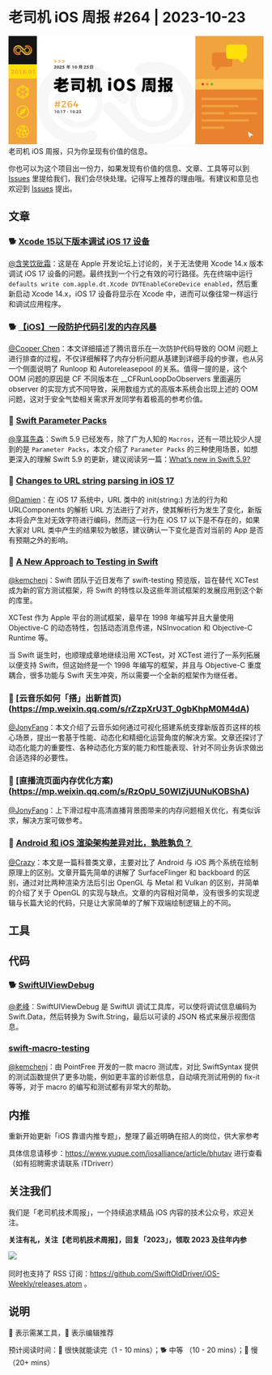 # 老司机 iOS 周报 #264 | 2023-10-23

![ios-weekly](https://github.com/SwiftOldDriver/iOS-Weekly/blob/master/assets/weekly-header/264.png?raw=true)
老司机 iOS 周报，只为你呈现有价值的信息。

你也可以为这个项目出一份力，如果发现有价值的信息、文章、工具等可以到 [Issues](https://github.com/SwiftOldDriver/iOS-Weekly/issues) 里提给我们，我们会尽快处理。记得写上推荐的理由哦。有建议和意见也欢迎到 [Issues](https://github.com/SwiftOldDriver/iOS-Weekly/issues) 提出。

## 文章

### 🐕 [Xcode 15以下版本调试 iOS 17 设备](https://developer.apple.com/forums/thread/730947?answerId=758061022#758061022)

[@含笑饮砒霜](https://weibo.com/chinafishnews/)：这是在 Apple 开发论坛上讨论的，关于无法使用 Xcode 14.x 版本调试 iOS 17 设备的问题。最终找到一个行之有效的可行路径。先在终端中运行 `defaults write com.apple.dt.Xcode DVTEnableCoreDevice enabled`，然后重新启动 Xcode 14.x，iOS 17 设备将显示在 Xcode 中，进而可以像往常一样运行和调试应用程序。

### 🐕 [【iOS】一段防护代码引发的内存风暴](https://mp.weixin.qq.com/s/zgwciJibBxyrA_wT2-w3QQ)

[@Cooper Chen](https://github.com/cjlcooper)：本文详细描述了腾讯音乐在一次防护代码导致的 OOM 问题上进行排查的过程，不仅详细解释了内存分析问题从基建到详细手段的步骤，也从另一个侧面说明了 Runloop 和 Autoreleasepool 的关系。值得一提的是，这个 OOM 问题的原因是 CF 不同版本在 __CFRunLoopDoObservers 里面遍历 observer 的实现方式不同导致，采用数组方式的高版本系统会出现上述的 OOM 问题，这对于安全气垫相关需求开发同学有着极高的参考价值。

### 🐢 [Swift Parameter Packs](https://paul-samuels.com/blog/2023/09/29/swift-parameter-packs/)

[@享耳先森](https://github.com/iblacksun)：Swift 5.9 已经发布，除了广为人知的 `Macros`，还有一项比较少人提到的是 `Parameter Packs`，本文介绍了 `Parameter Packs` 的三种使用场景，如想更深入的理解 Swift 5.9 的更新，建议阅读另一篇：[What’s new in Swift 5.9?](https://www.hackingwithswift.com/articles/258/whats-new-in-swift-5-9)


### 🐎 [Changes to URL string parsing in iOS 17](https://augmentedcode.io/2023/10/02/changes-to-url-string-parsing-in-ios-17/)

[@Damien](https://github.com/ZengyiMa)：在 iOS 17 系统中，URL 类中的 init(string:) 方法的行为和 URLComponents 的解析 URL 方法进行了对齐，使其解析行为发生了变化，新版本将会产生对无效字符进行编码，然而这一行为在 iOS 17 以下是不存在的，如果大家对 URL 类中产生的结果较为敏感，建议确认一下变化是否对当前的 App 是否有预期之外的影响。

### 🐎 [A New Approach to Testing in Swift](https://forums.swift.org/t/a-new-approach-to-testing-in-swift/67425)

[@kemchenj](https://kemchenj.github.io/)：Swift 团队于近日发布了 swift-testing 预览版，旨在替代 XCTest 成为新的官方测试框架，将 Swift 的特性以及这些年测试框架的发展应用到这个新的库里。

XCTest 作为 Apple 平台的测试框架，最早在 1998 年编写并且大量使用 Objective-C 的动态特性，包括动态消息传递，NSInvocation 和 Objective-C Runtime 等。

当 Swift 诞生时，也顺理成章地继续沿用 XCTest，对 XCTest 进行了一系列拓展以便支持 Swift，但这始终是一个 1998 年编写的框架，并且与 Objective-C 重度耦合，很多功能与 Swift 天生冲突，所以需要一个全新的框架作为继任者。

### 🐎 [云音乐如何「搭」出新首页)(https://mp.weixin.qq.com/s/rZzpXrU3T_0gbKhpM0M4dA)

[@JonyFang](https://github.com/JonyFang)：本文介绍了云音乐如何通过可视化搭建系统支撑新版首页这样的核心场景，提出一套基于性能、动态化和精细化运营角度的解决方案。文章还探讨了动态化能力的重要性、各种动态化方案的能力和性能表现、针对不同业务诉求做出合适选择的必要性。

### 🐎 [直播流⻚⾯内存优化⽅案)(https://mp.weixin.qq.com/s/RzOpU_50WIZjUUNuKOBShA)

[@JonyFang](https://github.com/JonyFang)：上下滑过程中高清直播背景图带来的内存问题相关优化，有类似诉求，解决方案可做参考。

### 🐎 [Android 和 iOS 渲染架构差异对比，孰胜孰负？](https://mp.weixin.qq.com/s/5s11skxtI5FHVTa3ZuqQ7g)

[@Crazy](https://github.com/jiyan135960)：本文是一篇科普类文章，主要对比了 Android 与 iOS 两个系统在绘制原理上的区别。文章开篇先简单的讲解了 SurfaceFlinger 和 backboard 的区别，通过对比两种渲染方法后引出 OpenGL 与 Metal 和 Vulkan 的区别，并简单的介绍了关于 OpenGL 的实现与缺点。文章的内容相对简单，没有很多的实现逻辑与长篇大论的代码，只是让大家简单的了解下双端绘制逻辑上的不同。

## 工具

## 代码

### 🐕 [SwiftUIViewDebug](https://github.com/Kyle-Ye/SwiftUIViewDebug#swiftuiviewdebug)

[@老峰](https://github.com/gesantung)：SwiftUIViewDebug 是 SwiftUI 调试工具库，可以使将调试信息编码为 Swift.Data，然后转换为 Swift.String，最后以可读的 JSON 格式来展示视图信息。

### [swift-macro-testing](https://github.com/pointfreeco/swift-macro-testing)

[@kemchenj](https://kemchenj.github.io/)：由 PointFree 开发的一款 macro 测试库，对比 SwiftSyntax 提供的测试函数提供了更多功能，例如更丰富的诊断信息，自动填充测试用例的 fix-it 等等，对于 macro 的编写和测试都有非常大的帮助。

## 内推

重新开始更新「iOS 靠谱内推专题」，整理了最近明确在招人的岗位，供大家参考

具体信息请移步：https://www.yuque.com/iosalliance/article/bhutav 进行查看（如有招聘需求请联系 iTDriverr）

## 关注我们

我们是「老司机技术周报」，一个持续追求精品 iOS 内容的技术公众号，欢迎关注。

**关注有礼，关注【老司机技术周报】，回复「2023」，领取 2023 及往年内参**

![](https://github.com/SwiftOldDriver/iOS-Weekly/blob/master/assets/qrcode_for_wechat.jpg?raw=true)

同时也支持了 RSS 订阅：https://github.com/SwiftOldDriver/iOS-Weekly/releases.atom 。

## 说明

🚧 表示需某工具，🌟 表示编辑推荐

预计阅读时间：🐎 很快就能读完（1 - 10 mins）；🐕 中等 （10 - 20 mins）；🐢 慢（20+ mins）

